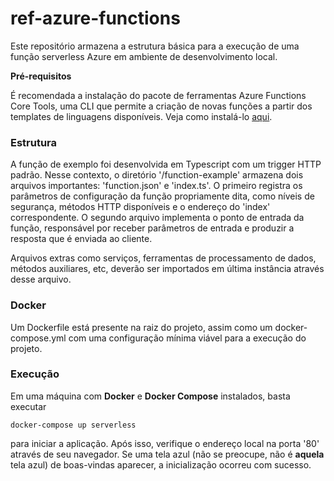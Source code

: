 # ref-azure-functions

Este repositório armazena a estrutura básica para a execução de uma função serverless Azure em ambiente de desenvolvimento local.

**Pré-requisitos**

É recomendada a instalação do pacote de ferramentas Azure Functions Core Tools, uma CLI que permite a criação de novas funções a partir dos templates de linguagens disponíveis. Veja como instalá-lo [aqui](https://github.com/Azure/azure-functions-core-tools#linux).

### Estrutura

A função de exemplo foi desenvolvida em Typescript com um trigger HTTP padrão. Nesse contexto, o diretório '/function-example' armazena dois arquivos importantes: 'function.json' e 'index.ts'. O primeiro registra os parâmetros de configuração da função propriamente dita, como níveis de segurança, métodos HTTP disponíveis e o endereço do 'index' correspondente. O segundo arquivo implementa o ponto de entrada da função, responsável por receber parâmetros de entrada e produzir a resposta que é enviada ao cliente.

Arquivos extras como serviços, ferramentas de processamento de dados, métodos auxiliares, etc, deverão ser importados em última instância através desse arquivo.

### Docker
Um Dockerfile está presente na raiz do projeto, assim como um docker-compose.yml com uma configuração mínima viável para a execução do projeto.

### Execução
Em uma máquina com **Docker** e **Docker Compose** instalados, basta executar
```
docker-compose up serverless
```
para iniciar a aplicação. Após isso, verifique o endereço local na porta '80' através de seu navegador. Se uma tela azul (não se preocupe, não é **aquela** tela azul) de boas-vindas aparecer, a inicialização ocorreu com sucesso.
